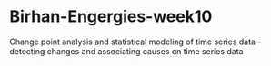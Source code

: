 # Birhan-Engergies-week10
Change point analysis and statistical modeling of time series data - detecting changes and associating causes on time series data
